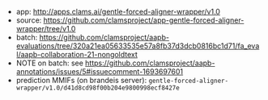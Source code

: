 * app: http://apps.clams.ai/gentle-forced-aligner-wrapper/v1.0 
* source: https://github.com/clamsproject/app-gentle-forced-aligner-wrapper/tree/v1.0
* batch: https://github.com/clamsproject/aapb-evaluations/tree/320a21ea05633535e57a8fb37d3dcb0816bc1d71/fa_eval/aapb-collaboration-21-nongoldtext
* NOTE on batch: see https://github.com/clamsproject/aapb-annotations/issues/5#issuecomment-1693697601
* prediction MMIFs (on brandeis server): `gentle-forced-aligner-wrapper/v1.0/d41d8cd98f00b204e9800998ecf8427e`

